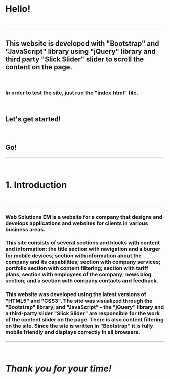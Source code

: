 # Hello!
&nbsp;

---
## This website is developed with "Bootstrap" and "JavaScript" library using "jQuery" library and third party "Slick Slider" slider to scroll the content on the page.
&nbsp;

### In order to test the site, just run the "index.html" file.
&nbsp;

## **Let's get started!**
&nbsp;

## **Go!**
---
&nbsp;

# 1. Introduction
&nbsp;

---
### Web Solutions EM is a website for a company that designs and develops applications and websites for clients in various business areas.

### This site consists of several sections and blocks with content and information: the title section with navigation and a burger for mobile devices; section with information about the company and its capabilities; section with company services; portfolio section with content filtering; section with tariff plans; section with employees of the company; news blog section; and a section with company contacts and feedback.

### This website was developed using the latest versions of "HTML5" and "CSS3". The site was visualized through the "Bootstrap" library, and "JavaScript" - the "jQuery" library and a third-party slider "Slick Slider" are responsible for the work of the content slider on the page. There is also content filtering on the site. Since the site is written in "Bootstrap" it is fully mobile friendly and displays correctly in all browsers.
---
&nbsp;

# ___Thank you for your time!___ 